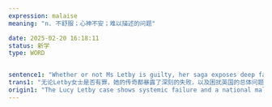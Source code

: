 ```yaml
---
expression: malaise
meaning: "n. 不舒服；心神不安；难以描述的问题"

date: 2025-02-20 16:18:11
status: 新学
type: WORD


sentence1: "Whether or not Ms Letby is guilty, her saga exposes deep failures, as well as an overarching malaise afflicting Britain."
trans1: "无论Letby女士是否有罪，她的传奇都暴露了深刻的失败，以及困扰英国的总体问题。"
origin1: "The Lucy Letby case shows systemic failure and a national malaise 1.md"
---
```

